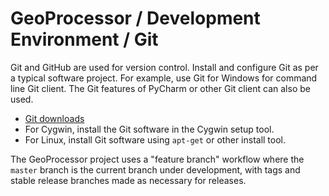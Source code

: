 # GeoProcessor / Development Environment / Git #

Git and GitHub are used for version control.
Install and configure Git as per a typical software project.
For example, use Git for Windows for command line Git client.
The Git features of PyCharm or other Git client can also be used.

* [Git downloads](https://git-scm.com/downloads)
* For Cygwin, install the Git software in the Cygwin setup tool.
* For Linux, install Git software using `apt-get` or other install tool.

The GeoProcessor project uses a "feature branch" workflow where the `master` branch is the current branch under development,
with tags and stable release branches made as necessary for releases.
